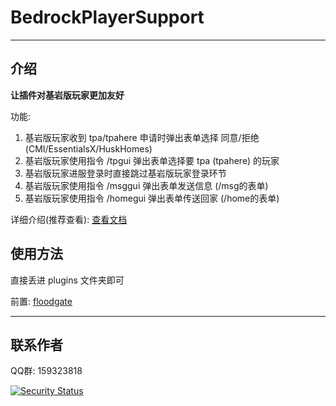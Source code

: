 # BedrockPlayerSupport
------
## 介绍

**让插件对基岩版玩家更加友好**
  
功能:  
 1. 基岩版玩家收到 tpa/tpahere 申请时弹出表单选择 同意/拒绝 (CMI/EssentialsX/HuskHomes)
 2. 基岩版玩家使用指令 /tpgui 弹出表单选择要 tpa (tpahere) 的玩家 
 3. 基岩版玩家进服登录时直接跳过基岩版玩家登录环节
 4. 基岩版玩家使用指令 /msggui 弹出表单发送信息 (/msg的表单)
 5. 基岩版玩家使用指令 /homegui 弹出表单传送回家 (/home的表单)

详细介绍(推荐查看): [查看文档][1]

## 使用方法

直接丢进 plugins 文件夹即可  

前置: [floodgate][2]

------

## 联系作者
QQ群: 159323818

[![Security Status](https://www.murphysec.com/platform3/v31/badge/1734962565999976448.svg)](https://www.murphysec.com/console/report/1668310671825125376/1734962565999976448)

  [1]: https://dongshaonb.github.io/BedrockPlayerSupport/#/start/introduce
  [2]: https://github.com/GeyserMC/Floodgate
